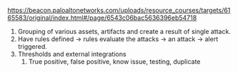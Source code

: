 https://beacon.paloaltonetworks.com/uploads/resource_courses/targets/6165583/original/index.html#/page/6543c06bac5636396eb54718
1. Grouping of various assets, artifacts and create a result of single attack.
2. Have rules defined -> rules evaluate the attacks -> an attack -> alert triggered.
3. Thresholds and external integrations
	1. True positive, false positive, know issue, testing, duplicate
